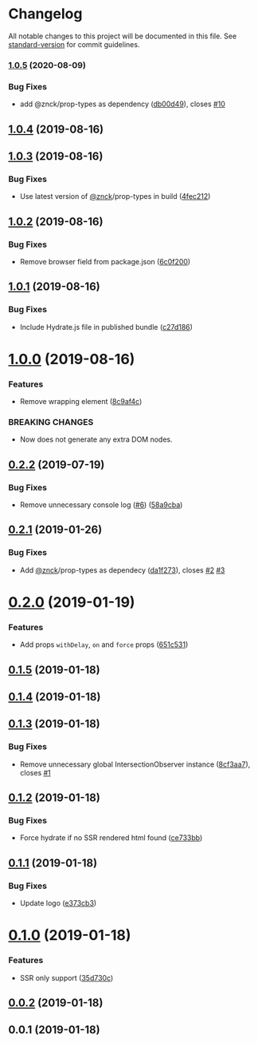# Changelog

All notable changes to this project will be documented in this file. See [standard-version](https://github.com/conventional-changelog/standard-version) for commit guidelines.

### [1.0.5](https://github.com/znck/lazy-hydration/compare/v1.0.4...v1.0.5) (2020-08-09)


### Bug Fixes

* add @znck/prop-types as dependency ([db00d49](https://github.com/znck/lazy-hydration/commit/db00d49c080136ea0282414459abb0227277bd46)), closes [#10](https://github.com/znck/lazy-hydration/issues/10)

<a name="1.0.4"></a>
## [1.0.4](https://github.com/znck/lazy-hydration/compare/v1.0.3...v1.0.4) (2019-08-16)



<a name="1.0.3"></a>
## [1.0.3](https://github.com/znck/lazy-hydration/compare/v1.0.2...v1.0.3) (2019-08-16)


### Bug Fixes

* Use latest version of [@znck](https://github.com/znck)/prop-types in build ([4fec212](https://github.com/znck/lazy-hydration/commit/4fec212))



<a name="1.0.2"></a>
## [1.0.2](https://github.com/znck/lazy-hydration/compare/v1.0.1...v1.0.2) (2019-08-16)


### Bug Fixes

* Remove browser field from package.json ([6c0f200](https://github.com/znck/lazy-hydration/commit/6c0f200))



<a name="1.0.1"></a>
## [1.0.1](https://github.com/znck/lazy-hydration/compare/v1.0.0...v1.0.1) (2019-08-16)


### Bug Fixes

* Include Hydrate.js file in published bundle ([c27d186](https://github.com/znck/lazy-hydration/commit/c27d186))



<a name="1.0.0"></a>
# [1.0.0](https://github.com/znck/lazy-hydration/compare/v0.2.2...v1.0.0) (2019-08-16)


### Features

* Remove wrapping element ([8c9af4c](https://github.com/znck/lazy-hydration/commit/8c9af4c))


### BREAKING CHANGES

* Now <Hydrate> does not generate any extra DOM nodes.



<a name="0.2.2"></a>
## [0.2.2](https://github.com/znck/lazy-hydration/compare/v0.2.1...v0.2.2) (2019-07-19)


### Bug Fixes

* Remove unnecessary console log  ([#6](https://github.com/znck/lazy-hydration/issues/6)) ([58a9cba](https://github.com/znck/lazy-hydration/commit/58a9cba))



<a name="0.2.1"></a>
## [0.2.1](https://github.com/znck/lazy-hydration/compare/v0.2.0...v0.2.1) (2019-01-26)


### Bug Fixes

* Add [@znck](https://github.com/znck)/prop-types as dependecy ([da1f273](https://github.com/znck/lazy-hydration/commit/da1f273)), closes [#2](https://github.com/znck/lazy-hydration/issues/2) [#3](https://github.com/znck/lazy-hydration/issues/3)



<a name="0.2.0"></a>
# [0.2.0](https://github.com/znck/lazy-hydration/compare/v0.1.5...v0.2.0) (2019-01-19)


### Features

* Add props `withDelay`, `on` and `force` props ([651c531](https://github.com/znck/lazy-hydration/commit/651c531))



<a name="0.1.5"></a>
## [0.1.5](https://github.com/znck/lazy-hydration/compare/v0.1.4...v0.1.5) (2019-01-18)



<a name="0.1.4"></a>
## [0.1.4](https://github.com/znck/lazy-hydration/compare/v0.1.3...v0.1.4) (2019-01-18)



<a name="0.1.3"></a>
## [0.1.3](https://github.com/znck/lazy-hydration/compare/v0.1.2...v0.1.3) (2019-01-18)


### Bug Fixes

* Remove unnecessary global IntersectionObserver instance ([8cf3aa7](https://github.com/znck/lazy-hydration/commit/8cf3aa7)), closes [#1](https://github.com/znck/lazy-hydration/issues/1)



<a name="0.1.2"></a>
## [0.1.2](https://github.com/znck/lazy-hydration/compare/v0.1.1...v0.1.2) (2019-01-18)


### Bug Fixes

* Force hydrate if no SSR rendered html found ([ce733bb](https://github.com/znck/lazy-hydration/commit/ce733bb))



<a name="0.1.1"></a>
## [0.1.1](https://github.com/znck/lazy-hydration/compare/v0.1.0...v0.1.1) (2019-01-18)


### Bug Fixes

* Update logo ([e373cb3](https://github.com/znck/lazy-hydration/commit/e373cb3))



<a name="0.1.0"></a>
# [0.1.0](https://github.com/znck/lazy-hydration/compare/v0.0.2...v0.1.0) (2019-01-18)


### Features

* SSR only support ([35d730c](https://github.com/znck/lazy-hydration/commit/35d730c))



<a name="0.0.2"></a>
## [0.0.2](https://github.com/znck/lazy-hydration/compare/v0.0.1...v0.0.2) (2019-01-18)



<a name="0.0.1"></a>
## 0.0.1 (2019-01-18)
